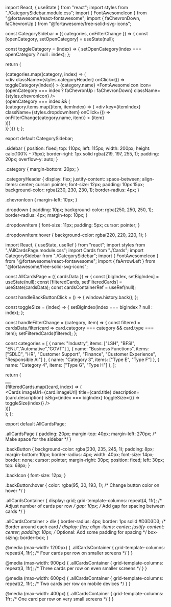 import React, { useState } from "react";
import styles from "./CategorySidebar.module.css";
import { FontAwesomeIcon } from "@fortawesome/react-fontawesome";
import { faChevronDown, faChevronUp } from "@fortawesome/free-solid-svg-icons";

const CategorySidebar = ({ categories, onFilterChange }) => {
  const [openCategory, setOpenCategory] = useState(null);

  const toggleCategory = (index) => {
    setOpenCategory(index === openCategory ? null : index);
  };

  return (
    <div className={styles.sidebar}>
      {categories.map((category, index) => (
        <div key={index} className={styles.category}>
          <div 
            className={styles.categoryHeader} 
            onClick={() => toggleCategory(index)}
          >
            {category.name}
            <FontAwesomeIcon 
              icon={openCategory === index ? faChevronUp : faChevronDown} 
              className={styles.chevronIcon} 
            />
          </div>
          {openCategory === index && (
            <div className={styles.dropdown}>
              {category.items.map((item, itemIndex) => (
                <div 
                  key={itemIndex} 
                  className={styles.dropdownItem} 
                  onClick={() => onFilterChange(category.name, item)}
                >
                  {item}
                </div>
              ))}
            </div>
          )}
        </div>
      ))}
    </div>
  );
};

export default CategorySidebar;


.sidebar {
  position: fixed;
  top: 110px;
  left: 115px;
  width: 200px;
  height: calc(100% - 75px);
  border-right: 1px solid rgba(219, 197, 255, 1);
  padding: 20px;
  overflow-y: auto;
}

.category {
  margin-bottom: 20px;
}

.categoryHeader {
  display: flex;
  justify-content: space-between;
  align-items: center;
  cursor: pointer;
  font-size: 12px;
  padding: 10px 15px;
  background-color: rgba(230, 230, 230, 1);
  border-radius: 4px;
}

.chevronIcon {
  margin-left: 10px;
}

.dropdown {
  padding: 10px;
  background-color: rgba(250, 250, 250, 1);
  border-radius: 4px;
  margin-top: 10px;
}

.dropdownItem {
  font-size: 11px;
  padding: 5px;
  cursor: pointer;
}

.dropdownItem:hover {
  background-color: rgba(220, 220, 220, 1);
}





import React, { useState, useRef } from "react";
import styles from "./AllCardsPage.module.css";
import Cards from "./Cards";
import CategorySidebar from "./CategorySidebar";
import { FontAwesomeIcon } from "@fortawesome/react-fontawesome";
import { faArrowLeft } from "@fortawesome/free-solid-svg-icons";

const AllCardsPage = ({ cardsData }) => {
  const [bigIndex, setBigIndex] = useState(null);
  const [filteredCards, setFilteredCards] = useState(cardsData);
  const cardsContainerRef = useRef(null);

  const handleBackButtonClick = () => {
    window.history.back();
  };

  const toggleSize = (index) => {
    setBigIndex(index === bigIndex ? null : index);
  };

  const handleFilterChange = (category, item) => {
    const filtered = cardsData.filter(card => card.category === category && card.type === item);
    setFilteredCards(filtered);
  };

  const categories = [
    { name: "Industry", items: ["LSH", "BFSI", "ENU","Automative","GOVT"] },
    { name: "Business Functions", items: ["SDLC", "HR", "Customer Support", "Finance", "Customer Experience", "Responsible AI"] },
    { name: "Category 3", items: ["Type E", "Type F"] },
    { name: "Category 4", items: ["Type G", "Type H"] },
  ];

  return (
    <div className={styles.allCardsPage}>
      <CategorySidebar categories={categories} onFilterChange={handleFilterChange} />
      <button onClick={handleBackButtonClick} className={styles.backButton}>
        <FontAwesomeIcon icon={faArrowLeft} />
      </button>
      <div className={styles.allCardsContainer} ref={cardsContainerRef}>
        {filteredCards.map((card, index) => (
          <div key={index}>
            <Cards
              imageUrl={card.imageUrl}
              title={card.title}
              description={card.description}
              isBig={index === bigIndex}
              toggleSize={() => toggleSize(index)}
            />
          </div>
        ))}
      </div>
    </div>
  );
};

export default AllCardsPage;



.allCardsPage {
  padding: 20px;
  margin-top: 40px;
  margin-left: 270px; /* Make space for the sidebar */
}

.backButton {
  background-color: rgba(230, 235, 245, 1);
  padding: 8px;
  margin-bottom: 10px;
  border-radius: 4px;
  width: 40px;
  font-size: 14px;
  border: none;
  cursor: pointer;
  margin-right: 30px;
  position: fixed;
  left: 30px;
  top: 68px;
}

.backIcon {
  font-size: 12px;
}

.backButton:hover {
  color: rgba(95, 30, 193, 1); /* Change button color on hover */
}

.allCardsContainer {
  display: grid;
  grid-template-columns: repeat(4, 1fr); /* Adjust number of cards per row */
  gap: 10px; /* Add gap for spacing between cards */
}

.allCardsContainer > div {
  border-radius: 4px;
  border: 1px solid #D3D3D3; /* Border around each card */
  display: flex;
  align-items: center;
  justify-content: center;
  padding: 10px; /* Optional: Add some padding for spacing */
  box-sizing: border-box;
}

@media (max-width: 1200px) {
  .allCardsContainer {
    grid-template-columns: repeat(4, 1fr); /* Four cards per row on smaller screens */
  }
}

@media (max-width: 900px) {
  .allCardsContainer {
    grid-template-columns: repeat(3, 1fr); /* Three cards per row on even smaller screens */
  }
}

@media (max-width: 600px) {
  .allCardsContainer {
    grid-template-columns: repeat(2, 1fr); /* Two cards per row on mobile devices */
  }
}

@media (max-width: 400px) {
  .allCardsContainer {
    grid-template-columns: 1fr; /* One card per row on very small screens */
  }
}
